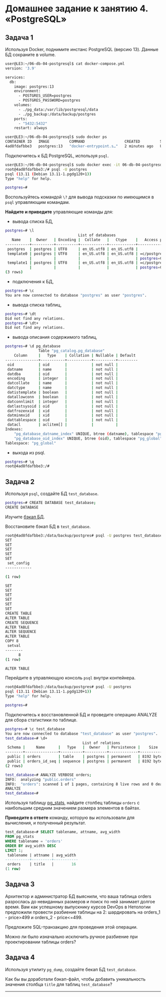 # Домашнее задание к занятию 4. «PostgreSQL»

## Задача 1

Используя Docker, поднимите инстанс PostgreSQL (версию 13). Данные БД сохраните в volume.

```bash
user@LE3:~/06-db-04-postgresql$ cat docker-compose.yml
version: '3.9'

services:
  db:
    image: postgres:13
    environment:
      - POSTGRES_USER=postgres
      - POSTGRES_PASSWORD=postgres
    volumes:
      - ./pg_data:/var/lib/postgresql/data
      - ./pg_backup:/data/backup/postgres
    ports:
      - "5432:5432"
    restart: always
```

```bash
user@LE3:~/06-db-04-postgresql$ sudo docker ps
CONTAINER ID   IMAGE         COMMAND                  CREATED         STATUS         PORTS                                       NAMES
4ad8fdafbbe3   postgres:13   "docker-entrypoint.s…"   2 minutes ago   Up 2 minutes   0.0.0.0:5432->5432/tcp, :::5432->5432/tcp   06-db-04-postgresql-db-1
```

Подключитесь к БД PostgreSQL, используя `psql`.

```bash
user@LE3:~/06-db-04-postgresql$ sudo docker exec -it 06-db-04-postgresql-db-1 bash
root@4ad8fdafbbe3:/# psql -U postgres
psql (13.11 (Debian 13.11-1.pgdg120+1))
Type "help" for help.

postgres=#
```

Воспользуйтесь командой `\?` для вывода подсказки по имеющимся в `psql` управляющим командам.

**Найдите и приведите** управляющие команды для:

- вывода списка БД,

```bash
postgres=# \l
                                 List of databases
   Name    |  Owner   | Encoding |  Collate   |   Ctype    |   Access privileges
-----------+----------+----------+------------+------------+-----------------------
 postgres  | postgres | UTF8     | en_US.utf8 | en_US.utf8 |
 template0 | postgres | UTF8     | en_US.utf8 | en_US.utf8 | =c/postgres          +
           |          |          |            |            | postgres=CTc/postgres
 template1 | postgres | UTF8     | en_US.utf8 | en_US.utf8 | =c/postgres          +
           |          |          |            |            | postgres=CTc/postgres
(3 rows)
```

- подключения к БД,

```bash
postgres=# \c
You are now connected to database "postgres" as user "postgres".
```

- вывода списка таблиц,

```bash
postgres=# \dt
Did not find any relations.
postgres=# \dt+
Did not find any relations.
```

- вывода описания содержимого таблиц,

```bash
postgres=# \d pg_database
               Table "pg_catalog.pg_database"
    Column     |   Type    | Collation | Nullable | Default
---------------+-----------+-----------+----------+---------
 oid           | oid       |           | not null |
 datname       | name      |           | not null |
 datdba        | oid       |           | not null |
 encoding      | integer   |           | not null |
 datcollate    | name      |           | not null |
 datctype      | name      |           | not null |
 datistemplate | boolean   |           | not null |
 datallowconn  | boolean   |           | not null |
 datconnlimit  | integer   |           | not null |
 datlastsysoid | oid       |           | not null |
 datfrozenxid  | xid       |           | not null |
 datminmxid    | xid       |           | not null |
 dattablespace | oid       |           | not null |
 datacl        | aclitem[] |           |          |
Indexes:
    "pg_database_datname_index" UNIQUE, btree (datname), tablespace "pg_global"
    "pg_database_oid_index" UNIQUE, btree (oid), tablespace "pg_global"
Tablespace: "pg_global"
```

- выхода из psql.

```bash
postgres=# \q
root@4ad8fdafbbe3:/#
```

## Задача 2

Используя `psql`, создайте БД `test_database`.

```bash
postgres=# CREATE DATABASE test_database;
CREATE DATABASE
```

Изучите [бэкап БД](https://github.com/netology-code/virt-homeworks/tree/virt-11/06-db-04-postgresql/test_data).

Восстановите бэкап БД в `test_database`.

```bash
root@4ad8fdafbbe3:/data/backup/postgres# psql -U postgres test_database < /data/backup/postgres/test_dump.sql
SET
SET
SET
SET
SET
 set_config
------------

(1 row)

SET
SET
SET
SET
SET
SET
CREATE TABLE
ALTER TABLE
CREATE SEQUENCE
ALTER TABLE
ALTER SEQUENCE
ALTER TABLE
COPY 8
 setval
--------
      8
(1 row)

ALTER TABLE
```

Перейдите в управляющую консоль `psql` внутри контейнера.

```bash
root@4ad8fdafbbe3:/data/backup/postgres# psql -U postgres
psql (13.11 (Debian 13.11-1.pgdg120+1))
Type "help" for help.

postgres=#
```

Подключитесь к восстановленной БД и проведите операцию ANALYZE для сбора статистики по таблице.

```bash
postgres=# \c test_database
You are now connected to database "test_database" as user "postgres".
test_database=# \d+
                                   List of relations
 Schema |     Name      |   Type   |  Owner   | Persistence |    Size    | Description
--------+---------------+----------+----------+-------------+------------+-------------
 public | orders        | table    | postgres | permanent   | 8192 bytes |
 public | orders_id_seq | sequence | postgres | permanent   | 8192 bytes |
(2 rows)

test_database=# ANALYZE VERBOSE orders;
INFO:  analyzing "public.orders"
INFO:  "orders": scanned 1 of 1 pages, containing 8 live rows and 0 dead rows; 8 rows in sample, 8 estimated total rows
ANALYZE
test_database=#
```

Используя таблицу [pg_stats](https://postgrespro.ru/docs/postgresql/12/view-pg-stats), найдите столбец таблицы `orders` 
с наибольшим средним значением размера элементов в байтах.

**Приведите в ответе** команду, которую вы использовали для вычисления, и полученный результат.

```sql
test_database=# SELECT tablename, attname, avg_width
FROM pg_stats
WHERE tablename = 'orders'
ORDER BY avg_width DESC
LIMIT 1;
 tablename | attname | avg_width
-----------+---------+-----------
 orders    | title   |        16
(1 row)
```

## Задача 3

Архитектор и администратор БД выяснили, что ваша таблица orders разрослась до невиданных размеров и
поиск по ней занимает долгое время. Вам как успешному выпускнику курсов DevOps в Нетологии предложили
провести разбиение таблицы на 2: шардировать на orders_1 - price>499 и orders_2 - price<=499.

Предложите SQL-транзакцию для проведения этой операции.

Можно ли было изначально исключить ручное разбиение при проектировании таблицы orders?

## Задача 4

Используя утилиту `pg_dump`, создайте бекап БД `test_database`.

Как бы вы доработали бэкап-файл, чтобы добавить уникальность значения столбца `title` для таблиц `test_database`?

---
